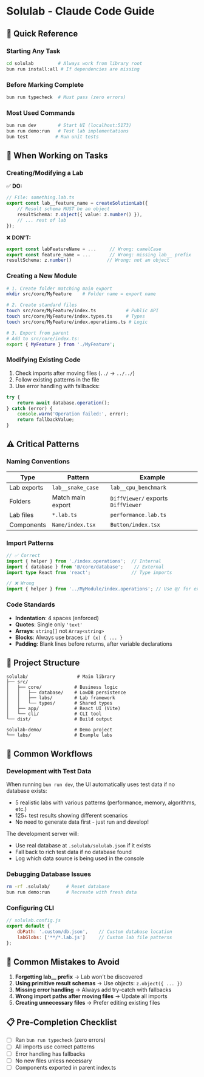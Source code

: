 # Solulab - Claude Code Guide

## 🚀 Quick Reference

### Starting Any Task
```bash
cd solulab         # Always work from library root
bun run install:all # If dependencies are missing
```

### Before Marking Complete
```bash
bun run typecheck  # Must pass (zero errors)
```

### Most Used Commands
```bash
bun run dev        # Start UI (localhost:5173)
bun run demo:run   # Test lab implementations
bun test          # Run unit tests
```

## 🎯 When Working on Tasks

### Creating/Modifying a Lab
✅ **DO:**
```typescript
// File: something.lab.ts
export const lab__feature_name = createSolutionLab({
    // Result schema MUST be an object
    resultSchema: z.object({ value: z.number() }),
    // ... rest of lab
});
```

❌ **DON'T:**
```typescript
export const labFeatureName = ...     // Wrong: camelCase
export const feature_name = ...       // Wrong: missing lab__ prefix
resultSchema: z.number()             // Wrong: not an object
```

### Creating a New Module
```bash
# 1. Create folder matching main export
mkdir src/core/MyFeature    # Folder name = export name

# 2. Create standard files
touch src/core/MyFeature/index.ts           # Public API
touch src/core/MyFeature/index.types.ts     # Types
touch src/core/MyFeature/index.operations.ts # Logic

# 3. Export from parent
# Add to src/core/index.ts:
export { MyFeature } from './MyFeature';
```

### Modifying Existing Code
1. Check imports after moving files (`../` → `../../`)
2. Follow existing patterns in the file
3. Use error handling with fallbacks:
```typescript
try {
    return await database.operation();
} catch (error) {
    console.warn('Operation failed:', error);
    return fallbackValue;
}
```

## ⚠️ Critical Patterns

### Naming Conventions
| Type | Pattern | Example |
|------|---------|---------|
| Lab exports | `lab__snake_case` | `lab__cpu_benchmark` |
| Folders | Match main export | `DiffViewer/` exports `DiffViewer` |
| Lab files | `*.lab.ts` | `performance.lab.ts` |
| Components | `Name/index.tsx` | `Button/index.tsx` |

### Import Patterns
```typescript
// ✅ Correct
import { helper } from './index.operations';  // Internal
import { database } from '@/core/database';    // External
import type React from 'react';               // Type imports

// ❌ Wrong
import { helper } from '../MyModule/index.operations'; // Use @/ for external
```

### Code Standards
- **Indentation**: 4 spaces (enforced)
- **Quotes**: Single only `'text'`
- **Arrays**: `string[]` not `Array<string>`
- **Blocks**: Always use braces `if (x) { ... }`
- **Padding**: Blank lines before returns, after variable declarations

## 📁 Project Structure

```
solulab/                  # Main library
├── src/
│   ├── core/            # Business logic
│   │   ├── database/    # LowDB persistence
│   │   ├── labs/        # Lab framework
│   │   └── types/       # Shared types
│   ├── app/             # React UI (Vite)
│   └── cli/             # CLI tool
└── dist/                # Build output

solulab-demo/            # Demo project
└── labs/                # Example labs
```

## 🔧 Common Workflows

### Development with Test Data
When running `bun run dev`, the UI automatically uses test data if no database exists:
- 5 realistic labs with various patterns (performance, memory, algorithms, etc.)
- 125+ test results showing different scenarios
- No need to generate data first - just run and develop!

The development server will:
- Use real database at `.solulab/solulab.json` if it exists
- Fall back to rich test data if no database found
- Log which data source is being used in the console

### Debugging Database Issues
```bash
rm -rf .solulab/      # Reset database
bun run demo:run      # Recreate with fresh data
```

### Configuring CLI
```javascript
// solulab.config.js
export default {
    dbPath: '.custom/db.json',    // Custom database location
    labGlobs: ['**/*.lab.js']     // Custom lab file patterns
};
```

## 🚫 Common Mistakes to Avoid

1. **Forgetting lab__ prefix** → Lab won't be discovered
2. **Using primitive result schemas** → Use objects: `z.object({ ... })`
3. **Missing error handling** → Always add try-catch with fallbacks
4. **Wrong import paths after moving files** → Update all imports
5. **Creating unnecessary files** → Prefer editing existing files

## 📋 Pre-Completion Checklist

- [ ] Ran `bun run typecheck` (zero errors)
- [ ] All imports use correct patterns
- [ ] Error handling has fallbacks
- [ ] No new files unless necessary
- [ ] Components exported in parent index.ts
